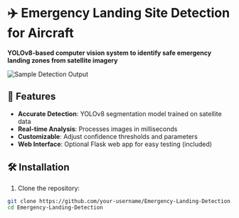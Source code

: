 # ✈️ Emergency Landing Site Detection for Aircraft
**YOLOv8-based computer vision system to identify safe emergency landing zones from satellite imagery**

![Sample Detection Output](assets/demo_result.png) <!-- Replace with your actual image -->

## 📌 Features
- **Accurate Detection**: YOLOv8 segmentation model trained on satellite data
- **Real-time Analysis**: Processes images in milliseconds
- **Customizable**: Adjust confidence thresholds and parameters
- **Web Interface**: Optional Flask web app for easy testing (included)

## 🛠️ Installation
1. Clone the repository:
```bash
git clone https://github.com/your-username/Emergency-Landing-Detection.git
cd Emergency-Landing-Detection
